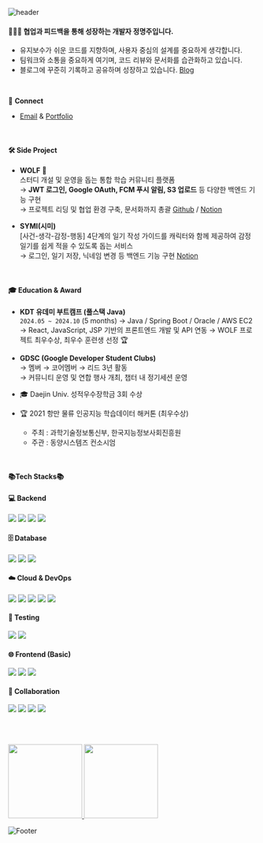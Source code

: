 <div align="left">
  
![header](https://capsule-render.vercel.app/api?type=waving&color=timeGradient&height=270&section=header&text=Myeongju%20Jung&fontSize=40&fontAlign=50&desc=Backend%20Developer&descSize=30&descAlign=50&descAlignY=30&animation=fadeIn)


<!-- ### Hello ! -->
#### 🙋🏻‍♀️ 협업과 피드백을 통해 성장하는 개발자 정명주입니다.
- 유지보수가 쉬운 코드를 지향하며, 사용자 중심의 설계를 중요하게 생각합니다.
- 팀워크와 소통을 중요하게 여기며, 코드 리뷰와 문서화를 습관화하고 있습니다.
- 블로그에 꾸준히 기록하고 공유하며 성장하고 있습니다. [Blog](https://myeongju00.tistory.com/)

</br>

📎 **Connect**  
- [Email](j51677767@gmail.com) & [Portfolio](https://github.com/myeongju00/myeongju00/blob/main/%E1%84%8C%E1%85%A5%E1%86%BC%E1%84%86%E1%85%A7%E1%86%BC%E1%84%8C%E1%85%AE%20%E1%84%91%E1%85%A9%E1%84%90%E1%85%B3%E1%84%91%E1%85%A9%E1%86%AF%E1%84%85%E1%85%B5%E1%84%8B%E1%85%A9.pdf)

</br>

#### 🛠️ Side Project

- **WOLF** 🐺  
  스터디 개설 및 운영을 돕는 통합 학습 커뮤니티 플랫폼  
  → **JWT 로그인, Google OAuth, FCM 푸시 알림, S3 업로드** 등 다양한 백엔드 기능 구현 </br>
  → 프로젝트 리딩 및 협업 환경 구축, 문서화까지 총괄
  [Github](https://github.com/orgs/2024-Wolf/repositories) / [Notion](https://myeongju00.notion.site/Wolf-135c7567ed3d8027bec4f4b0f9760e65?pvs=74)

- **SYMI(시미)**  
  [사건-생각-감정-행동] 4단계의 일기 작성 가이드를 캐릭터와 함께 제공하여 감정 일기를 쉽게 적을 수 있도록 돕는 서비스  
  → 로그인, 일기 저장, 닉네임 변경 등 백엔드 기능 구현
  [Notion](https://myeongju00.notion.site/Simi-135c7567ed3d805094adc75737f79c6a?pvs=74)

</br>

#### 🎓 Education & Award

- **KDT 유데미 부트캠프 (풀스택 Java)**  
  `2024.05 ~ 2024.10` (5 months)
  → Java / Spring Boot / Oracle / AWS EC2
  → React, JavaScript, JSP 기반의 프론트엔드 개발 및 API 연동
  → WOLF 프로젝트 최우수상, 최우수 훈련생 선정 🏆  

- **GDSC (Google Developer Student Clubs)**  
  → 멤버 → 코어멤버 → 리드 3년 활동  
  → 커뮤니티 운영 및 연합 행사 개최, 챕터 내 정기세션 운영
  
- 🎓 Daejin Univ.
  성적우수장학금 3회 수상
  
- 🏆 2021 항만 물류 인공지능 학습데이터 해커톤 (최우수상)
  - 주최 : 과학기술정보통신부, 한국지능정보사회진흥원
  - 주관 : 동양시스템즈 컨소시엄


</br>

#### 📚Tech Stacks📚
<h4>💻 Backend</h4>
<img src="https://img.shields.io/badge/Java-007396?style=for-the-badge&logo=java&logoColor=white">
<img src="https://img.shields.io/badge/SpringBoot-6DB33F?style=for-the-badge&logo=springboot&logoColor=white">
<img src="https://img.shields.io/badge/JPA-59666C?style=for-the-badge&logo=hibernate&logoColor=white">
<img src="https://img.shields.io/badge/REST API-005571?style=for-the-badge&logo=apache&logoColor=white">

<h4>🗄️ Database</h4>
<img src="https://img.shields.io/badge/MySQL-4479A1?style=for-the-badge&logo=mysql&logoColor=white">
<img src="https://img.shields.io/badge/PostgreSQL-4169E1?style=for-the-badge&logo=postgresql&logoColor=white">
<img src="https://img.shields.io/badge/Oracle-F80000?style=for-the-badge&logo=oracle&logoColor=white">

<h4>☁️ Cloud & DevOps</h4>
<img src="https://img.shields.io/badge/AWS EC2-FF9900?style=for-the-badge&logo=amazon-ec2&logoColor=white">
<img src="https://img.shields.io/badge/AWS S3-569A31?style=for-the-badge&logo=amazon-s3&logoColor=white">
<img src="https://img.shields.io/badge/Docker-2496ED?style=for-the-badge&logo=docker&logoColor=white">
<img src="https://img.shields.io/badge/Nginx-009639?style=for-the-badge&logo=nginx&logoColor=white">
<img src="https://img.shields.io/badge/Let's Encrypt-003A70?style=for-the-badge&logo=letsencrypt&logoColor=white">

<h4>🧪 Testing</h4>
<img src="https://img.shields.io/badge/JUnit-25A162?style=for-the-badge&logo=junit5&logoColor=white">
<img src="https://img.shields.io/badge/Postman-FF6C37?style=for-the-badge&logo=postman&logoColor=white">

<h4>🌐 Frontend (Basic)</h4>
<img src="https://img.shields.io/badge/HTML5-E34F26?style=for-the-badge&logo=html5&logoColor=white">
<img src="https://img.shields.io/badge/CSS3-1572B6?style=for-the-badge&logo=css3&logoColor=white">
<img src="https://img.shields.io/badge/React-61DAFB?style=for-the-badge&logo=react&logoColor=black">

<h4>🤝 Collaboration</h4>
<img src="https://img.shields.io/badge/Git-F05032?style=for-the-badge&logo=git&logoColor=white">
<img src="https://img.shields.io/badge/GitHub-181717?style=for-the-badge&logo=github&logoColor=white">
<img src="https://img.shields.io/badge/Jira-0052CC?style=for-the-badge&logo=jira&logoColor=white">
<img src="https://img.shields.io/badge/Notion-000000?style=for-the-badge&logo=notion&logoColor=white">

<br/><br/>
<div align="left">
  <a href="https://solved.ac/myeongju00">
    <img src="http://mazassumnida.wtf/api/v2/generate_badge?boj=myeongju00" height="150" />
  </a>
  <a href="https://github.com/myeongju00/github-readme-stats">
    <img src="https://github-readme-stats.vercel.app/api/top-langs/?username=myeongju00&layout=compact" height="150" />
  </a>
</div>



![Footer](https://capsule-render.vercel.app/api?type=waving&color=timeGradient&height=120&section=footer)

</div>
